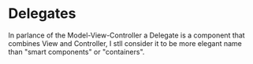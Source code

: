 Delegates
===

In parlance of the Model-View-Controller a Delegate is a component that combines View and Controller, I stll consider it to be more elegant name than "smart components" or "containers".
